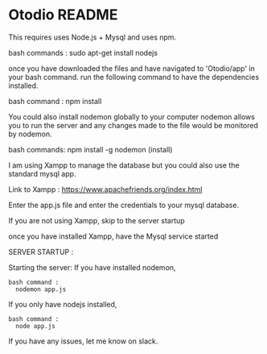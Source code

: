 # Otodio README

This requires uses Node.js + Mysql and uses npm. 
  
  bash commands :
      sudo apt-get install nodejs
     
once you have downloaded the files and have navigated to 'Otodio/app' in your bash command.
run the following command to have the dependencies installed.
   
   bash command :
      npm install
      
You could also install nodemon globally to your computer
   nodemon allows you to run the server and any changes made to the file would be monitored by nodemon.
   
   bash commands:
      npm install -g nodemon (install)

I am using Xampp to manage the database but you could also use the standard mysql app.
  
  Link to Xampp : https://www.apachefriends.org/index.html
 

Enter the app.js file and enter the credentials to your mysql database.

 
If you are not using Xampp, skip to the server startup

once you have installed Xampp,
have the Mysql service started

SERVER STARTUP :

Starting the server:
  If you have installed nodemon,
  
    bash command :
      nodemon app.js
      
  If you only have nodejs installed,
  
    bash command :
      node app.js
  
If you have any issues, let me know on slack.
   

